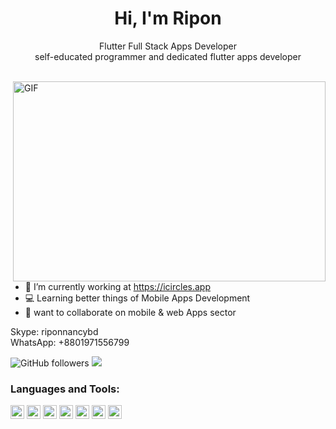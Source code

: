<h1 align="center"> Hi, I'm Ripon</h1>
<p align="center">Flutter Full Stack Apps Developer<br/>
  self-educated programmer and dedicated flutter apps developer</p>
<br />
<img align="right" alt="GIF" src="https://user-images.githubusercontent.com/90719674/142732132-b01c8f39-6265-4c0c-b0b8-9a2845030a01.gif" width="500" height="320" />

- 🔭 I’m currently working at https://icircles.app
- 💻 Learning better things of Mobile Apps Development
- 👯 want to collaborate on mobile & web Apps sector


<p>Skype: riponnancybd<br/>
WhatsApp: +8801971556799</p>

![GitHub followers](https://img.shields.io/github/followers/bzamanbd?logo=GitHub&style=for-the-badge)
<a href="https://www.linkedin.com/in/md-bodiuzzaman-ripon-57810542/">
    <img src="https://img.shields.io/badge/linkedin-%230077B5.svg?&style=for-the-badge&logo=linkedin&logoColor=white" />
</a>

### Languages and Tools:
<p align="left">
<img src="https://www.vectorlogo.zone/logos/dartlang/dartlang-icon.svg" alt="dart" width="22" height="22"/>
<img src="https://www.vectorlogo.zone/logos/flutterio/flutterio-icon.svg" alt="flutter" width="22" height="22"/>
<img src="https://www.vectorlogo.zone/logos/firebase/firebase-icon.svg" alt="firebase" width="22" height="22"/>
<img src="https://www.vectorlogo.zone/logos/android/android-icon.svg" alt="android" width="22" height="22"/>
<img src="https://www.vectorlogo.zone/logos/apple/apple-icon.svg" alt="iOS" width="22" height="22"/>
<img src="https://upload.wikimedia.org/wikipedia/commons/9/9a/Laravel.svg" alt="git" width="22" height="22"/>
<img src="https://www.vectorlogo.zone/logos/git-scm/git-scm-icon.svg" alt="git" width="22" height="22"/> 
</p>


